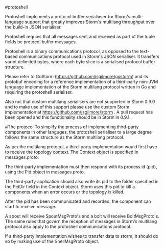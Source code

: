 #protoshell

Protoshell implements a protocol buffer serialiaser for Storm's multi-language
support that greatly improves Storm's multilang throughput over the build-in
JSON serialiser.

Protoshell requies that all messages sent and received as part of the tuple
fields be protocol buffer messages.

Protoshell is a binary communications protocol, as opposed to the text-based
communications protocol used in Storm's JSON serialiser. It transfers varint
delimited bytes, where each byte slice is a serialised protocol buffer structure.

Please refer to GoStorm (https://github.com/jsgilmore/gostorm) and its protobuf
encoding for a reference implementation of a third-party non-JVM language implementation
of the Storm multilang protocol written in Go and requiring the protoshell serialiser.

Also not that custom multilang serialisers are not supported in Storm 0.9.0 and
to make use of this support please use the custom Storm implementation at
https://github.com/jsgilmore/storm . A pull request has been opened and this
functionality should be in Storm in 0.9.1.

#The protocol
To simplify the process of implementing third-party components in other languges,
the protoshell serialiser to a large degree follows the same structure as the
Storm multilang protocol.

As per the multilang protocol, a third-party implementation would first have to
receive the topology context. The Context object is specified in messages.proto.

The third-party implementation must then respond with its process id (pid), using
the Pid object in messages.proto.

The third-party application should also write its pid to the folder specified in
the PidDir field in the Context object. Storm uses this pid to kill a components
when an error occurs or the topology is killed.

After the pid has been communicated and recorded, the component can start to
receive message.

A spout will receive SpoutMsgProto's and a bolt will receive BoltMsgProto's.
The same rules that govern the reception of messages in Storm's multilang protocol
also apply to the protoshell communications protocol.

If a third-party implementation wishes to transfer data to storm, it should do
so by making use of the ShellMsgProto object.